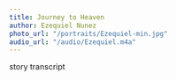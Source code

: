 ```yaml
---
title: Journey to Heaven
author: Ezequiel Nunez
photo_url: "/portraits/Ezequiel-min.jpg"
audio_url: "/audio/Ezequiel.m4a"
---
```


story transcript